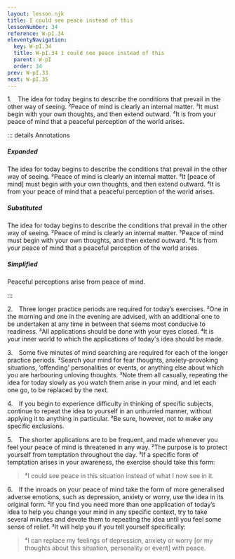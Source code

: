 ```yaml
---
layout: lesson.njk
title: I could see peace instead of this
lessonNumber: 34
reference: W-pI.34
eleventyNavigation:
  key: W-pI.34
  title: W-pI.34 I could see peace instead of this
  parent: W-pI
  order: 34
prev: W-pI.33
next: W-pI.35
---
```

1. The idea for today begins to describe the conditions that prevail in the other way of seeing. 
²Peace of mind is clearly an internal matter. 
³It must begin with your own thoughts, and then extend outward. 
⁴It is from your peace of mind that a peaceful perception of the world arises.

::: details Annotations

##### Expanded

The idea for today begins to describe the conditions that prevail in the other way of seeing. 
²Peace of mind is clearly an internal matter. 
³It [peace of mind] must begin with your own thoughts, and then extend outward. 
⁴It is from your peace of mind that a peaceful perception of the world arises.

##### Substituted

The idea for today begins to describe the conditions that prevail in the other way of seeing. 
²Peace of mind is clearly an internal matter. 
³Peace of mind must begin with your own thoughts, and then extend outward. 
⁴It is from your peace of mind that a peaceful perception of the world arises.

##### Simplified

Peaceful perceptions arise from peace of mind.

:::

2. Three longer practice periods are required for today’s exercises. 
²One in the morning and one in the evening are advised, with an additional one to be undertaken at any time in between that seems most conducive to readiness. 
³All applications should be done with your eyes closed. 
⁴It is your inner world to which the applications of today's idea should be made.

3. Some five minutes of mind searching are required for each of the longer practice periods. 
²Search your mind for fear thoughts, anxiety-provoking situations, ‘offending’ personalities or events, or anything else about which you are harbouring unloving thoughts. 
³Note them all casually, repeating the idea for today slowly as you watch them arise in your mind, and let each one go, to be replaced by the next.

4. If you begin to experience difficulty in thinking of specific subjects, continue to repeat the idea to yourself in an unhurried manner, without applying it to anything in particular. 
²Be sure, however, not to make any specific exclusions.

5. The shorter applications are to be frequent, and made whenever you feel your peace of mind is threatened in any way. 
²The purpose is to protect yourself from temptation throughout the day. 
³If a specific form of temptation arises in your awareness, the exercise should take this form:

>⁴I could see peace in this situation instead of what I now see in it.

6. If the inroads on your peace of mind take the form of more generalised adverse emotions, such as depression, anxiety or worry, use the idea in its original form. 
²If you find you need more than one application of today’s idea to help you change your mind in any specific context, try to take several minutes and devote them to repeating the idea until you feel some sense of relief. 
³It will help you if you tell yourself specifically:

>⁴I can replace my feelings of depression, anxiety or worry [or my thoughts about this situation, personality or event] with peace.
